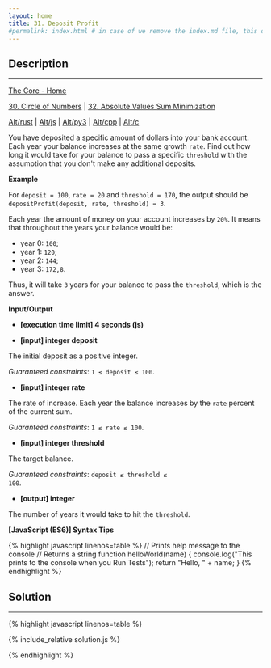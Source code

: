 ```yaml
---
layout: home
title: 31. Deposit Profit
#permalink: index.html # in case of we remove the index.md file, this doc will be the index page
---
```


<div class="row">
<div class="columnStmt" markdown="1">

## Description
------

[The Core - Home](../../code-signal-arcade-thecore/README.html)

[30. Circle of Numbers](../30_circleOfNumbers/README.html)  | [32. Absolute Values Sum Minimization](../32_absoluteValuesSumMinimization/README.html)

[Alt/rust](./Alt_rust/README.md) | [Alt/js](./Alt_js/README.html) | [Alt/py3](./Alt_py3/README.md) | [Alt/cpp](./Alt_cpp/README.md) | [Alt/c](./Alt_c/README.md)

You have deposited a specific amount of dollars into your bank account. Each year your balance increases at the same growth <code>rate</code>. Find out how long it would take for your balance to pass a specific <code>threshold</code> with the assumption that you don't make any additional deposits.


**Example**

For <code>deposit = 100</code>, <code>rate = 20</code> and <code>threshold = 170</code>, the output should be
<code>depositProfit(deposit, rate, threshold) = 3</code>.

Each year the amount of money on your account increases by <code>20%</code>. It means that throughout the years your balance would be:

* year 0: <code>100</code>;
* year 1: <code>120</code>;
* year 2: <code>144</code>;
* year 3: <code>172,8</code>.

Thus, it will take <code>3</code> years for your balance to pass the <code>threshold</code>, which is the answer.


**Input/Output**

* **[execution time limit] 4 seconds (js)**

* **[input] integer deposit**

The initial deposit as a positive integer.

*Guaranteed constraints*:
<code>1 ≤ deposit ≤ 100</code>.

* **[input] integer rate**

The rate of increase. Each year the balance increases by the <code>rate</code> percent of the current sum.

*Guaranteed constraints*:
<code>1 ≤ rate ≤ 100</code>.

* **[input] integer threshold**

The target balance.

*Guaranteed constraints*:
<code>deposit ≤ threshold ≤ 100</code>.

* **[output] integer**

The number of years it would take to hit the <code>threshold</code>.

**[JavaScript (ES6)] Syntax Tips**

{% highlight javascript linenos=table %}
// Prints help message to the console
// Returns a string
function helloWorld(name) {
    console.log("This prints to the console when you Run Tests");
    return "Hello, " + name;
}
{% endhighlight %}

</div>
<div class="columnSol" markdown="1">

## Solution
------

{% highlight javascript linenos=table %}

{% include_relative solution.js %}

{% endhighlight %}

</div>
</div>